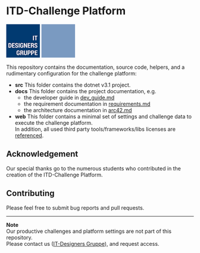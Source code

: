 # ITD-Challenge Platform

![IT-Designers Gruppe Logo](./docs/images/it-designers-logo.jpg)

This repository contains the documentation, source code, helpers, and a rudimentary configuration for the challenge platform:

- **src** This folder contains the dotnet v3.1 project.
- **docs** This folder contains the project documentation, e.g.
  - the developer guide in [dev_guide.md](./docs/dev_guide.md)
  - the requirement documentation in [requirements.md](./docs/requirements.md)
  - the architecture documentation in [arc42.md](./docs/arc42.md)
- **web** This folder contains a minimal set of settings and challenge data to execute the challenge platform.  
  In addition, all used third party tools/frameworks/libs licenses are [referenced](./web/_help/third-party-notices.md).

## Acknowledgement

Our special thanks go to the numerous students who contributed in the creation of the ITD-Challenge Platform.

## Contributing

Please feel free to submit bug reports and pull requests.

---

**Note**  
Our productive challenges and platform settings are not part of this repository.  
Please contact us ([IT-Designers Gruppe](https://it-designers.de/index.php?id=12)), and request access.
